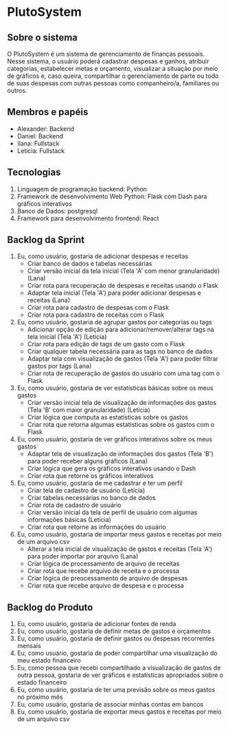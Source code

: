 # PlutoSystem

## Sobre o sistema
O PlutoSystem é um sistema de gerenciamento de finanças pessoais. Nesse sistema, o usuário poderá cadastrar despesas e ganhos, atribuir categorias, estabelecer metas e orçamento, visualizar a situação por meio de gráficos e, caso queira, compartilhar o gerenciamento de parte ou todo de suas despesas com outras pessoas como companheiro/a, familiares ou outros.

## Membros e papéis

- Alexander: Backend
- Daniel: Backend
- Ilana: Fullstack
- Letícia: Fullstack

## Tecnologias

1. Linguagem de programação backend: Python
2. Framework de desenvolvimento Web Python: Flask com Dash para gráficos interativos
3. Banco de Dados: postgresql
4. Framework para desenvolvimento frontend: React

## Backlog da Sprint

1. Eu, como usuário, gostaria de adicionar despesas e receitas
    - Criar banco de dados e tabelas necessárias
    - Criar versão inicial da tela inicial (Tela 'A' com menor granularidade) (Lana)
    - Criar rota para recuperação de despesas e receitas usando o Flask
    - Adaptar tela inicial (Tela 'A') para poder adicionar despesas e receitas (Lana)
    - Criar rota para cadastro de despesas com o Flask
    - Criar rota para cadastro de receitas com o Flask
2. Eu, como usuário, gostaria de agrupar gastos por categorias ou tags
    - Adicionar opção de edição para adicionar/remover/alterar tags na tela inicial (Tela 'A') (Letícia)
    - Criar rota para edição de tags de um gasto com o Flask
    - Criar qualquer tabela necessária para as tags no banco de dados
    - Adaptar tela com visualização de gastos (Tela 'A') para poder filtrar gastos por tags (Lana)
    - Criar rota de recuperação de gastos do usuário com uma tag com o Flask
3. Eu, como usuário, gostaria de ver estatísticas básicas sobre os meus gastos
    - Criar versão inicial tela de visualização de informações dos gastos (Tela 'B' com maior granularidade) (Letícia)
    - Criar lógica que computa as estatísticas sobre os gastos
    - Criar rota que retorna algumas estatísticas sobre os gastos com o Flask
4. Eu, como usuário, gostaria de ver gráficos interativos sobre os meus gastos
    - Adaptar tela de visualização de informações dos gastos (Tela 'B') para poder receber alguns gráficos (Lana)
    - Criar lógica que gera os gráficos interativos usando o Dash
    - Criar rota que retorne os gráficos interativos
5. Eu, como usuário, gostaria de me cadastrar e ter um perfil
    - Criar tela de cadastro de usuário (Letícia)
    - Criar tabelas necessárias no banco de dados
    - Criar rota de cadastro de usuário
    - Criar versão inicial da tela de perfil de usuário com algumas informações básicas (Letícia)
    - Criar rota que retorne as informações do usuário
6. Eu, como usuário, gostaria de importar meus gastos e receitas por meio de um arquivo csv
    - Alterar a tela inicial de visualização de gastos e receitas (Tela 'A') para poder importar por arquivo (Lana)
    - Criar lógica de processamento de arquivo de receitas
    - Criar rota que recebe arquivo de receita e o processa
    - Criar lógica de preocessamento de arquivo de despesas
    - Criar rota que recebe arquivo de despesa e o processa

## Backlog do Produto

1. Eu, como usuário, gostaria de adicionar fontes de renda
2. Eu, como usuário, gostaria de definir metas de gastos e orçamentos
3. Eu, como usuário, gostaria de definir gastos ou despesas recorrentes mensais
4. Eu, como usuário, gostaria de poder compartilhar uma visualização do meu estado financeiro
5. Eu, como pessoa que recebi compartilhado a visualização de gastos de outra pessoa, gostaria de ver gráficos e estatísticas apropriados sobre o estado financeiro
6. Eu, como usuário, gostaria de ter uma previsão sobre os meus gastos no próximo mês
7. Eu, como usuário, gostaria de associar minhas contas em bancos
8. Eu, como usuário, gostaria de exportar meus gastos e receitas por meio de um arquivo csv

